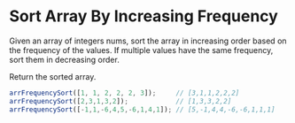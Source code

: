 # Sort Array By Increasing Frequency

Given an array of integers nums, sort the array in increasing order based on the frequency of the values. If multiple values have the same frequency, sort them in decreasing order.

Return the sorted array.

```js
arrFrequencySort([1, 1, 2, 2, 2, 3]);     // [3,1,1,2,2,2]
arrFrequencySort([2,3,1,3,2]);            // [1,3,3,2,2]
arrFrequencySort([-1,1,-6,4,5,-6,1,4,1]); // [5,-1,4,4,-6,-6,1,1,1]
```